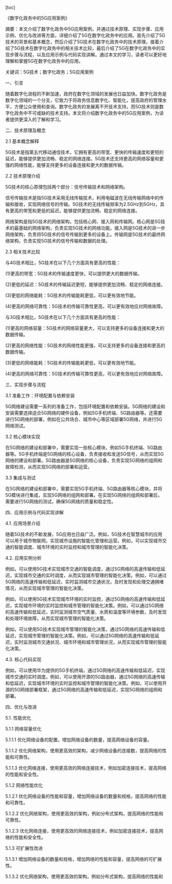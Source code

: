 
[toc]                    
                
                
《数字化政务中的5G应用案例》

摘要：本文介绍了数字化政务中5G应用案例，并通过技术原理、实现步骤、应用示例、优化与改进等方面，详细介绍了5G在数字化政务中的应用。首先介绍了5G技术的背景和基本概念，然后介绍了5G技术在数字化政务中的技术原理，接着介绍了5G技术在数字化政务中的相关技术比较，最后介绍了5G在数字化政务中的实现步骤与流程，以及应用示例与代码实现讲解。通过本文的学习，读者可以更好地理解和掌握5G在数字化政务中的应用。

关键词：5G技术；数字化政务；5G应用案例

一、引言

随着数字化进程的不断加速，政府在数字化领域的发展也日益加快。数字化政务是数字化领域的一个分支，它致力于将政务信息数字化、智能化，提高政府的管理水平，方便公众使用和查询。数字化政务的发展离不开技术支持，而5G技术则是数字化政务中不可或缺的技术支持。本文将介绍数字化政务中的5G应用案例，为读者提供更深入的了解和学习。

二、技术原理及概念

2.1 基本概念解释

5G技术是指第五代移动通信技术，它拥有更高的带宽、更快的传输速度和更短的延迟，能够提供更加流畅、稳定的网络连接。5G技术还支持更高的网络容量和更强的网络性能，能够支持更多的设备连接和更大的数据传输。

2.2 技术原理介绍

5G技术的核心原理包括两个部分：信号传输技术和网络架构。

信号传输技术是指5G技术采用无线传输技术，利用电磁波在无线传输网络中的传输和接收，实现网络信号的传输。5G技术的无线传输频率为2.5GHz到5GHz，具有更高的带宽和更低的延迟，能够提供更加流畅、稳定的网络连接。

网络架构是指5G技术的网络架构，包括核心网、接入网和传输网。核心网是5G技术的最基础的网络架构，负责实现5G技术的网络功能。接入网是5G技术的进一步网络架构，负责将5G技术的信号传输到更多的设备上。传输网是5G技术的最终网络架构，负责实现5G技术的信号传输和数据的处理。

2.3 相关技术比较

与4G技术相比，5G技术在以下几个方面具有更高的性能：

(1)更高的带宽：5G技术的传输速度更快，可以提供更大的数据传输。

(2)更低的延迟：5G技术的传输延迟更短，能够提供更加流畅、稳定的网络连接。

(3)更低的网络能耗：5G技术的传输能耗更低，可以更有效地节能。

(4)更高的网络可靠性：5G技术的传输可靠性更高，可以更有效地应对网络故障。

与3G技术相比，5G技术在以下几个方面具有更高的性能：

(1)更高的网络容量：5G技术的网络容量更大，可以支持更多的设备连接和更大的数据传输。

(2)更高的网络性能：5G技术的网络性能更强，可以支持更多的设备连接和更高的数据传输。

(3)更低的网络能耗：5G技术的传输能耗更低，可以更有效地节能。

(4)更高的网络可靠性：5G技术的传输可靠性更高，可以更有效地应对网络故障。

三、实现步骤与流程

3.1 准备工作：环境配置与依赖安装

5G网络建设需要一系列的准备工作，包括环境配置和依赖安装。5G网络的建设和安装需要选择适合5G网络的硬件设备，例如5G手机终端、5G路由器等。还需要进行5G网络的部署，例如在公共场合、城市中心等区域部署5G网络，并进行5G网络测试。

3.2 核心模块实现

在5G网络的建设和部署中，需要实现一些核心模块，例如5G手机终端、5G路由器等。5G手机终端是5G网络的核心设备，负责接收和发送5G信号，从而实现5G网络的建设和部署。5G路由器是5G网络的核心设备，负责实现5G网络的组网和故障检测，从而实现5G网络的部署和运营。

3.3 集成与测试

在5G网络的建设和部署中，需要实现5G手机终端、5G路由器等核心模块，并将5G模块进行集成，实现5G网络的组网和部署。在实现5G网络的组网和部署后，需要进行5G网络的测试，确保5G网络的质量和稳定性。

四、应用示例与代码实现讲解

4.1. 应用场景介绍

随着5G技术的不断发展，5G应用也日益广泛。例如，5G技术在智慧城市的应用可以用于城市物联网，实现城市设施的智能化管理和运营。例如，可以实现城市交通的智能调度、城市环境的实时监控和城市管理的智能化决策。

4.2. 应用实例分析

例如，可以使用5G技术实现城市交通的智能调度，通过5G网络的高速传输和低延迟，实现城市交通的实时调度，从而实现城市管理的智能化决策。例如，可以通过5G网络的高速传输和低延迟，实时监测城市交通状况，及时发现和处理交通拥堵情况，从而实现城市管理的智能化决策。

例如，可以使用5G技术实现城市环境的实时监控，通过5G网络的高速传输和低延迟，实现城市环境的实时监控和城市管理的智能化决策。例如，可以通过5G网络的高速传输和低延迟，实时监测城市空气质量、水质和温度等环境参数，及时发现和处理环境故障，从而实现城市管理的智能化决策。

例如，可以使用5G技术实现城市管理的智能化决策，通过5G网络的高速传输和低延迟，实现城市管理的智能化决策。例如，可以通过5G网络的高速传输和低延迟，实时监测城市交通状况、城市环境和城市管理状况，从而实现城市管理的智能化决策。

4.3. 核心代码实现

例如，可以使用华为提供的5G手机终端，通过5G网络的高速传输和低延迟，实现城市交通的实时调度。例如，可以使用开源的5G路由器，通过5G网络的高速传输和低延迟，实现城市环境的实时监控和城市管理的智能化决策。例如，可以使用开源的5G网络部署框架，通过5G网络的高速传输和低延迟，实现5G网络的组网和部署。

四、优化与改进

5.1. 性能优化

5.1.1 网络容量优化

5.1.1.1 优化网络设备的配置，增加网络设备的数量，提高网络设备的容量。

5.1.1.2 优化网络架构，使用更高效的架构，减少网络设备的连接数，提高网络的性能和可靠性。

5.1.1.3 优化网络连接，使用更高效的网络连接技术，例如加密连接技术，提高网络的性能和安全性。

5.1.2 网络性能优化

5.1.2.1 优化网络设备的性能和容量，增加网络设备的数量和规格，提高网络的性能和可靠性。

5.1.2.2 优化网络架构，使用更高效的架构，例如分布式架构，提高网络的性能和可靠性。

5.1.2.3 优化网络连接，使用更高效的网络连接技术，例如加密连接技术，提高网络的性能和安全性。

5.1.3 可扩展性改进

5.1.3.1 增加网络设备的数量和规格，增加网络的性能和容量，提高网络的可扩展性。

5.1.3.2 优化网络架构，使用更高效的架构，例如分布式架构，提高网络的性能和

